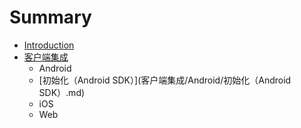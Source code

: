 # Summary

* [Introduction](README.md)
* [客户端集成](客户端集成)
   * Android
    * [初始化（Android SDK）](客户端集成/Android/初始化（Android SDK）.md)
   * iOS
   * Web
